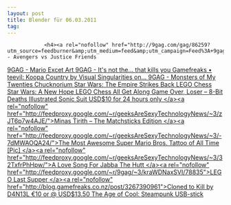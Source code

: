 ```yaml
---
layout: post
title: Blender für 06.03.2011
tag: 
---
```



                <h4><a rel="nofollow" href="http://9gag.com/gag/86259?utm_source=feedburner&amp;utm_medium=feed&amp;utm_campaign=Feed%3A+9gag+%289GAG+RSS%29">9GAG - Avengers vs Justice Friends
</a><a rel="nofollow" href="http://9gag.com/gag/86045?utm_source=feedburner&amp;utm_medium=feed&amp;utm_campaign=Feed%3A+9gag+%289GAG+RSS%29">9GAG - Mario Excet Art
</a><a rel="nofollow" href="http://9gag.com/gag/86393?utm_source=feedburner&amp;utm_medium=feed&amp;utm_campaign=Feed%3A+9gag+%289GAG+RSS%29">9GAG - It's not the… that kills you
</a><a rel="nofollow" href="http://blog.gamefreaks.co.nz/post/3593418582">Gamefreaks • teevil: Koopa Country by Visual Singularities on...
</a><a rel="nofollow" href="http://9gag.com/gag/85198?utm_source=feedburner&amp;utm_medium=feed&amp;utm_campaign=Feed%3A+9gag+%289GAG+RSS%29">9GAG - Monsters of My Twenties
</a><a rel="nofollow" href="http://feedproxy.google.com/~r/9gag/~3/pv-e-QaC3QA/84224">Chucknorium
</a><a rel="nofollow" href="http://feedproxy.google.com/~r/9gag/~3/HJJwti4NJ3s/83182">Star Wars: The Empire Strikes Back LEGO Chess
</a><a rel="nofollow" href="http://feedproxy.google.com/~r/9gag/~3/IiMoUe1Gk0E/11794">Star Wars: A New Hope LEGO Chess
</a><a rel="nofollow" href="http://feedproxy.google.com/~r/9gag/~3/fpmWEes9FY4/83217">All Get Along
</a><a rel="nofollow" href="http://feedproxy.google.com/~r/geeksAreSexyTechnologyNews/~3/6W_snay6-xg/">Game Over, Loser – 8-Bit Deaths Illustrated
</a><a rel="nofollow" href="http://blog.gamefreaks.co.nz/post/3460686284">Sonic Suit USD$10 for 24 hours only
</a><a rel="nofollow" href="http://feedproxy.google.com/~r/geeksAreSexyTechnologyNews/~3/zJT6p7w4AJE/">Minas Tirith – The Matchsticks Edition
</a><a rel="nofollow" href="http://feedproxy.google.com/~r/geeksAreSexyTechnologyNews/~3/-7dMWAOQA24/">The Most Awesome Super Mario Bros. Tattoo of All Time [Pic]
</a><a rel="nofollow" href="http://feedproxy.google.com/~r/geeksAreSexyTechnologyNews/~3/32TxfrPhHpw/">A Love Song For Jabba The Hutt
</a><a rel="nofollow" href="http://feedproxy.google.com/~r/9gag/~3/kraWDNaxSVI/78835">LEGO Last Supper
</a><a rel="nofollow" href="http://blog.gamefreaks.co.nz/post/3267390961">Cloned to Kill by D4N13L €10 or @ USD$13.50
</a><a rel="nofollow" href="http://feedproxy.google.com/~r/9gag/~3/v0K_FHN_Eyc/77656">The Age of Cool: Steampunk USB-stick</a></h4>
<div>
<div>
<div>
<div>
<div>
<div>
<div>
<div>
<div>
<div>
<div>
<div>
<div>
<div>
<div>

&nbsp;

</div>
&nbsp;

</div>
&nbsp;

</div>
&nbsp;

</div>
&nbsp;

</div>
&nbsp;

</div>
&nbsp;

</div>
&nbsp;

</div>
&nbsp;

</div>
&nbsp;

</div>
&nbsp;

</div>
&nbsp;

</div>
&nbsp;

</div>
&nbsp;

</div>
&nbsp;

</div>
<p>&nbsp;</p>
<p>&nbsp;</p>
            
